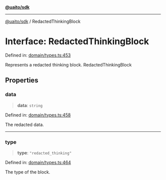[**@uaito/sdk**](../README.md)

***

[@uaito/sdk](../README.md) / RedactedThinkingBlock

# Interface: RedactedThinkingBlock

Defined in: [domain/types.ts:453](https://github.com/elribonazo/uaito/blob/a99e7bcbdb0358b1999f9ce76755884ba2c23b7e/packages/sdk/src/domain/types.ts#L453)

Represents a redacted thinking block.
 RedactedThinkingBlock

## Properties

### data

> **data**: `string`

Defined in: [domain/types.ts:458](https://github.com/elribonazo/uaito/blob/a99e7bcbdb0358b1999f9ce76755884ba2c23b7e/packages/sdk/src/domain/types.ts#L458)

The redacted data.

***

### type

> **type**: `"redacted_thinking"`

Defined in: [domain/types.ts:464](https://github.com/elribonazo/uaito/blob/a99e7bcbdb0358b1999f9ce76755884ba2c23b7e/packages/sdk/src/domain/types.ts#L464)

The type of the block.
